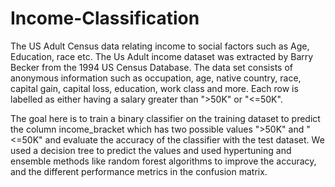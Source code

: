 # Income-Classification 

The US Adult Census data relating income to social factors such as Age, Education, race etc. The Us Adult income dataset was extracted by Barry Becker from the 1994 US Census Database. The data set consists of anonymous information such as occupation, age, native country, race, capital gain, capital loss, education, work class and more.
Each row is labelled as either having a salary greater than ">50K" or "<=50K".

The goal here is to train a binary classifier on the training dataset to predict the column income_bracket which has two possible values ">50K" and "<=50K" and evaluate the accuracy of the classifier with the test dataset. We used a decision tree to predict the values and used hypertuning and ensemble methods like random forest algorithms to improve the accuracy, and the different performance metrics in the confusion matrix. 
